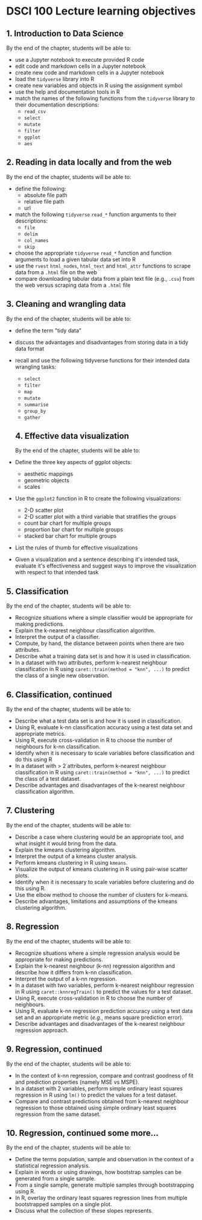 # DSCI 100 Lecture learning objectives

## 1. Introduction to Data Science
By the end of the chapter, students will be able to:

* use a Jupyter notebook to execute provided R code
* edit code and markdown cells in a Jupyter notebook
* create new code and markdown cells in a Jupyter notebook
* load the `tidyverse` library into R
* create new variables and objects in R using the assignment symbol
* use the help and documentation tools in R
* match the names of the following functions from the `tidyverse` library to their documentation descriptions: 
    - `read_csv` 
    - `select`
    - `mutate`
    - `filter`
    - `ggplot`
    - `aes`

## 2. Reading in data locally and from the web
By the end of the chapter, students will be able to:

* define the following:
    - absolute file path
    - relative file path
    - url
* match the following `tidyverse` `read_*` function arguments to their descriptions:
    - `file`
    - `delim`
    - `col_names`
    - `skip`
* choose the appropriate `tidyverse` `read_*` function and function arguments to load a given tabular data set into R
* use the `rvest` `html_nodes`, `html_text` and `html_attr` functions to scrape data from a `.html` file on the web
* compare downloading tabular data from a plain text file (e.g., `.csv`) from the web versus scraping data from a `.html` file

## 3. Cleaning and wrangling data
By the end of the chapter, students will be able to:

* define the term "tidy data"
* discuss the advantages and disadvantages from storing data in a tidy data format
* recall and use the following tidyverse functions for their intended data wrangling tasks:
    - `select`
    - `filter`
    - `map`
    - `mutate`
    - `summarise`
    - `group_by`
    - `gather`
    
  ## 4. Effective data visualization
  By the end of the chapter, students will be able to:

* Define the three key aspects of ggplot objects:
     - aesthetic mappings
     - geometric objects
     - scales
* Use the `ggplot2` function in R to create the following visualizations:
    - 2-D scatter plot
    - 2-D scatter plot with a third variable that stratifies the groups
    - count bar chart for multiple groups
    - proportion bar chart for multiple groups
    - stacked bar chart for multiple groups
* List the rules of thumb for effective visualizations 
* Given a visualization and a sentence describing it's intended task, evaluate it's effectiveness and suggest ways to improve the visualization with respect to that intended task

## 5. Classification
By the end of the chapter, students will be able to:

* Recognize situations where a simple classifier would be appropriate for making predictions.
* Explain the k-nearest neighbour classification algorithm.
* Interpret the output of a classifier.
* Compute, by hand, the distance between points when there are two attributes.
* Describe what a training data set is and how it is used in classification.
* In a dataset with two attributes, perform k-nearest neighbour classification in R using `caret::train(method = "knn", ...)` to predict the class of a single new observation.

## 6. Classification, continued
By the end of the chapter, students will be able to:

* Describe what a test data set is and how it is used in classification.
* Using R, evaluate k-nn classification accuracy using a test data set and appropriate metrics.
* Using R, execute cross-validation in R to choose the number of neighbours for k-nn classification.
* Identify when it is necessary to scale variables before classification and do this using R
* In a dataset with > 2 attributes, perform k-nearest neighbour classification in R using `caret::train(method = "knn", ...)` to predict the class of a test dataset.
* Describe advantages and disadvantages of the k-nearest neighbour classification algorithm.

## 7. Clustering

By the end of the chapter, students will be able to:

* Describe a case where clustering would be an appropriate tool, and what insight it would bring from the data.
* Explain the kmeans clustering algorithm.
* Interpret the output of a kmeans cluster analysis.
* Perform kmeans clustering in R using `kmeans`.
* Visualize the output of kmeans clustering in R using pair-wise scatter plots.
* Identify when it is necessary to scale variables before clustering and do this using R.
* Use the elbow method to choose the number of clusters for k-means.
* Describe advantages, limitations and assumptions of the kmeans clustering algorithm.


## 8. Regression
By the end of the chapter, students will be able to:

* Recognize situations where a simple regression analysis would be appropriate for making predictions.
* Explain the k-nearest neighbour (k-nn) regression algorithm and describe how it differs from k-nn classification.
* Interpret the output of a k-nn regression.
* In a dataset with two variables, perform k-nearest neighbour regression in R using `caret::knnregTrain()` to predict the values for a test dataset.
* Using R, execute cross-validation in R to choose the number of neighbours.
* Using R, evaluate k-nn regression prediction accuracy using  a test data set and an appropriate metric (*e.g.*, means square prediction error).
* Describe advantages and disadvantages of the k-nearest neighbour regression approach.

## 9. Regression, continued
By the end of the chapter, students will be able to:

* In the context of k-nn regression, compare and contrast goodness of fit and prediction properties (namely MSE vs MSPE).
* In a dataset with 2 variables, perform simple ordinary least squares regression in R using `lm()` to predict the values for a test dataset.
* Compare and contrast predictions obtained from k-nearest neighbour regression to those obtained using simple ordinary least squares regression from the same dataset.

## 10. Regression, continued some more...

By the end of the chapter, students will be able to:

* Define the terms population, sample and observation in the context of a statistical regression analysis.
* Explain in words or using drawings, how bootstrap samples can be generated from a single sample.
* From a single sample, generate multiple samples through bootstrapping using R.
* In R, overlay the ordinary least squares regression lines from multiple bootstrapped samples on a single plot. 
* Discuss what the collection of these slopes represents.
